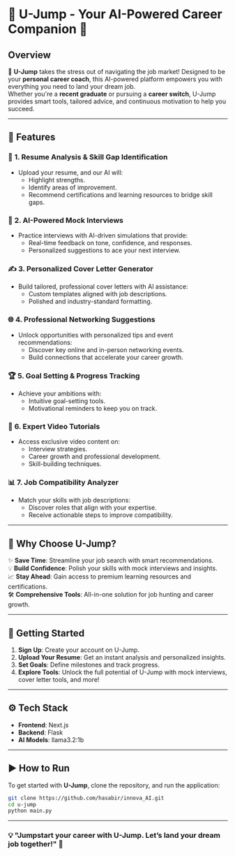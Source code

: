 # 🚀 U-Jump - Your AI-Powered Career Companion 🌟

## Overview

🎯 **U-Jump** takes the stress out of navigating the job market! Designed to be your **personal career coach**, this AI-powered platform empowers you with everything you need to land your dream job.  
Whether you're a **recent graduate** or pursuing a **career switch**, U-Jump provides smart tools, tailored advice, and continuous motivation to help you succeed.

---

## 🌟 Features

### 📝 **1. Resume Analysis & Skill Gap Identification**
- Upload your resume, and our AI will:
  - Highlight strengths.
  - Identify areas of improvement.
  - Recommend certifications and learning resources to bridge skill gaps.

### 🎤 **2. AI-Powered Mock Interviews**
- Practice interviews with AI-driven simulations that provide:
  - Real-time feedback on tone, confidence, and responses.
  - Personalized suggestions to ace your next interview.

### ✍️ **3. Personalized Cover Letter Generator**
- Build tailored, professional cover letters with AI assistance:
  - Custom templates aligned with job descriptions.
  - Polished and industry-standard formatting.

### 🌐 **4. Professional Networking Suggestions**
- Unlock opportunities with personalized tips and event recommendations:
  - Discover key online and in-person networking events.
  - Build connections that accelerate your career growth.

### 🏆 **5. Goal Setting & Progress Tracking**
- Achieve your ambitions with:
  - Intuitive goal-setting tools.
  - Motivational reminders to keep you on track.

### 🎥 **6. Expert Video Tutorials**
- Access exclusive video content on:
  - Interview strategies.
  - Career growth and professional development.
  - Skill-building techniques.

### 📊 **7. Job Compatibility Analyzer**
- Match your skills with job descriptions:
  - Discover roles that align with your expertise.
  - Receive actionable steps to improve compatibility.

---

## 🌟 Why Choose U-Jump?

✨ **Save Time**: Streamline your job search with smart recommendations.  
💡 **Build Confidence**: Polish your skills with mock interviews and insights.  
📈 **Stay Ahead**: Gain access to premium learning resources and certifications.  
🛠️ **Comprehensive Tools**: All-in-one solution for job hunting and career growth.  

---

## 🚀 Getting Started

1. **Sign Up**: Create your account on U-Jump.  
2. **Upload Your Resume**: Get an instant analysis and personalized insights.  
3. **Set Goals**: Define milestones and track progress.  
4. **Explore Tools**: Unlock the full potential of U-Jump with mock interviews, cover letter tools, and more!  

---

## ⚙️ Tech Stack

- **Frontend**: Next.js  
- **Backend**: Flask  
- **AI Models**: llama3.2:1b  
---
## ▶️ How to Run   

To get started with **U-Jump**, clone the repository, and run the application:

```bash
git clone https://github.com/hasabir/innova_AI.git
cd u-jump
python main.py
```
---

### 💡 "Jumpstart your career with U-Jump. Let’s land your dream job together!" 🎉


